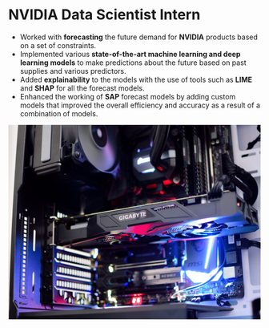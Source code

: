 # NVIDIA Data Scientist Intern

* Worked with __forecasting__ the future demand for __NVIDIA__ products based on a set of constraints. 
* Implemented various __state-of-the-art machine learning and deep learning models__ to make predictions about the future based on past supplies and various predictors. 
* Added __explainability__ to the models with the use of tools such as __LIME__ and __SHAP__ for all the forecast models. 
* Enhanced the working of __SAP__ forecast models by adding custom models that improved the overall efficiency and accuracy as a result of a combination of models. 

![](https://github.com/suhasmaddali/Images/blob/main/rafael-pol-6b5uqlWabB0-unsplash.jpg)

